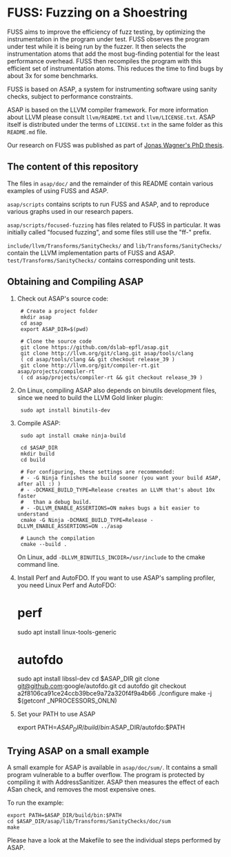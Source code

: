 FUSS: Fuzzing on a Shoestring
=============================

FUSS aims to improve the efficiency of fuzz testing, by optimizing the
instrumentation in the program under test. FUSS observes the program under test
while it is being run by the fuzzer. It then selects the instrumentation atoms
that add the most bug-finding potential for the least performance overhead. FUSS
then recompiles the program with this efficient set of instrumentation atoms.
This reduces the time to find bugs by about 3x for some benchmarks.

FUSS is based on ASAP, a system for instrumenting software using sanity checks,
subject to performance constraints.

ASAP is based on the LLVM compiler framework. For more information about LLVM
please consult `llvm/README.txt` and `llvm/LICENSE.txt`. ASAP itself is
distributed under the terms of `LICENSE.txt` in the same folder as this
`README.md` file.

Our research on FUSS was published as part of
[Jonas Wagner's PhD thesis](https://infoscience.epfl.ch/entities/publication/5c717c3b-acfa-497b-8286-bc12b7c7747c).


The content of this repository
------------------------------

The files in `asap/doc/` and the remainder of this README contain various examples
of using FUSS and ASAP.

`asap/scripts` contains scripts to run FUSS and ASAP, and to reproduce various
graphs used in our research papers.

`asap/scripts/focused-fuzzing` has files related to FUSS in particular. It was
initially called "focused fuzzing", and some files still use the "ff-" prefix.

`include/llvm/Transforms/SanityChecks/` and `lib/Transforms/SanityChecks/`
contain the LLVM implementation parts of FUSS and ASAP.
`test/Transforms/SanityChecks/` contains corresponding unit tests.


Obtaining and Compiling ASAP
----------------------------

1. Check out ASAP's source code:

        # Create a project folder
        mkdir asap
        cd asap
        export ASAP_DIR=$(pwd)

        # Clone the source code
        git clone https://github.com/dslab-epfl/asap.git
        git clone http://llvm.org/git/clang.git asap/tools/clang
        ( cd asap/tools/clang && git checkout release_39 )
        git clone http://llvm.org/git/compiler-rt.git asap/projects/compiler-rt
        ( cd asap/projects/compiler-rt && git checkout release_39 )

2. On Linux, compiling ASAP also depends on binutils development files, since
   we need to build the LLVM Gold linker plugin:

        sudo apt install binutils-dev

3. Compile ASAP:

        sudo apt install cmake ninja-build

        cd $ASAP_DIR
        mkdir build
        cd build

        # For configuring, these settings are recommended:
        # - -G Ninja finishes the build sooner (you want your build ASAP, after all :) )
        # - -DCMAKE_BUILD_TYPE=Release creates an LLVM that's about 10x faster
        #   than a debug build.
        # - -DLLVM_ENABLE_ASSERTIONS=ON makes bugs a bit easier to understand
        cmake -G Ninja -DCMAKE_BUILD_TYPE=Release -DLLVM_ENABLE_ASSERTIONS=ON ../asap

        # Launch the compilation
        cmake --build .

   On Linux, add `-DLLVM_BINUTILS_INCDIR=/usr/include` to the cmake command
   line.

4. Install Perf and AutoFDO. If you want to use ASAP's sampling profiler, you
   need Linux Perf and AutoFDO:

      # perf
      sudo apt install linux-tools-generic

      # autofdo
      sudo apt install libssl-dev
      cd $ASAP_DIR
      git clone git@github.com:google/autofdo.git
      cd autofdo
      git checkout a2f8106ca91ce24ccb39bce9a72a320f4f9a4b66
      ./configure
      make -j $(getconf _NPROCESSORS_ONLN)

5. Set your PATH to use ASAP

      export PATH=$ASAP_DIR/build/bin:$ASAP_DIR/autofdo:$PATH


Trying ASAP on a small example
------------------------------

A small example for ASAP is available in `asap/doc/sum/`. It contains a small
program vulnerable to a buffer overflow. The program is protected by compiling
it with AddressSanitizer. ASAP then measures the effect of each ASan check, and
removes the most expensive ones.

To run the example:

    export PATH=$ASAP_DIR/build/bin:$PATH
    cd $ASAP_DIR/asap/lib/Transforms/SanityChecks/doc/sum
    make

Please have a look at the Makefile to see the individual steps performed by
ASAP.
